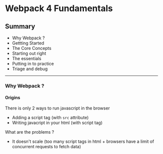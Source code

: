# Webpack 4 Fundamentals

## Summary
- Why Webpack ? 
- Gettting Started
- The Core Concepts
- Starting out right
- The essentials
- Putting in to practice
- Triage and debug

---
### Why Webpack ?
#### Origins

There is only 2 ways to run javascript in the browser
- Adding a script tag (with ``src`` attribute)
- Writing javacript in your html (with script tag)

What are the problems ? 
- It doesn't scale (too many script tags in html + browsers have a limit of concurrent requests to fetch data)
